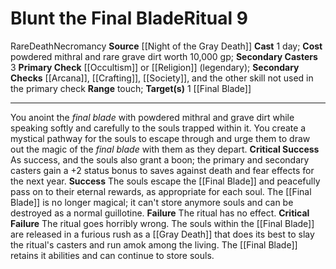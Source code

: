 ﻿---
area: null
cost: powdered mithral and rare grave dirt worth 10,000 gp
duration: null
element: null
heighten: null
heighten_level: '9'
id: '69'
level: '9'
name: Blunt the Final Blade
primary_check: '[[DATABASE/skill/Occultism|Occultism]] or [[DATABASE/skill/Religion|Religion]]
  (legendary)'
range: touch
rarity: Rare
requirement: null
school: Necromancy
secondary_casters: '3'
secondary_check: '[[DATABASE/skill/Arcana|Arcana]] , [[DATABASE/skill/Crafting|Crafting]]
  , [[DATABASE/skill/Society|Society]] , and the other skill not used in the primary
  check'
source: '[[DATABASE/source/Night of the Gray Death|Night of the Gray Death]]'
target: 1 [[DATABASE/equipment/Final Blade|final blade]]
trait:
- '[[DATABASE/trait/Death|Death]]'
- '[[DATABASE/trait/Necromancy|Necromancy]]'
- '[[DATABASE/trait/Rare|Rare]]'
type: Ritual

---
# Blunt the Final Blade<span class="item-type">Ritual 9</span>

<span class="trait-rare item-trait">Rare</span><span class="item-trait">Death</span><span class="item-trait">Necromancy</span>
**Source** [[Night of the Gray Death]]
**Cast** 1 day; **Cost** powdered mithral and rare grave dirt worth 10,000 gp; **Secondary Casters** 3
**Primary Check** [[Occultism]] or [[Religion]] (legendary); **Secondary Checks** [[Arcana]], [[Crafting]], [[Society]], and the other skill not used in the primary check
**Range** touch; **Target(s)** 1 [[Final Blade]]

---
You anoint the _final blade_ with powdered mithral and grave dirt while speaking softly and carefully to the souls trapped within it. You create a mystical pathway for the souls to escape through and urge them to draw out the magic of the _final blade_ with them as they depart.
**Critical Success** As success, and the souls also grant a boon; the primary and secondary casters gain a +2 status bonus to saves against death and fear effects for the next year.
**Success** The souls escape the [[Final Blade]] and peacefully pass on to their eternal rewards, as appropriate for each soul. The [[Final Blade]] is no longer magical; it can't store anymore souls and can be destroyed as a normal guillotine.
**Failure** The ritual has no effect.
**Critical Failure** The ritual goes horribly wrong. The souls within the [[Final Blade]] are released in a furious rush as a [[Gray Death]] that does its best to slay the ritual's casters and run amok among the living. The [[Final Blade]] retains it abilities and can continue to store souls.